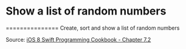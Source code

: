 # Show a list of random numbers
===============
Create, sort and show a list of random numbers


Source: [iOS 8 Swift Programming Cookbook - Chapter 7.2](http://goo.gl/pvRtI8)
